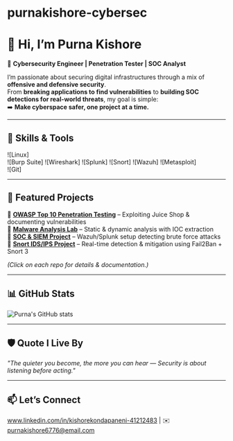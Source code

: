 # purnakishore-cybersec
# 👋 Hi, I’m Purna Kishore  

🔐 **Cybersecurity Engineer | Penetration Tester | SOC Analyst**  

I’m passionate about securing digital infrastructures through a mix of **offensive and defensive security**.  
From **breaking applications to find vulnerabilities** to **building SOC detections for real-world threats**, my goal is simple:  
➡️ **Make cyberspace safer, one project at a time.**  

---

## 🚀 Skills & Tools  
![Linux]  
![Burp Suite] 
![Wireshark] 
![Splunk] 
![Snort] 
![Wazuh] 
![Metasploit]  
![Git]  

---

## 📂 Featured Projects  

🔸 **[OWASP Top 10 Penetration Testing](#)** – Exploiting Juice Shop & documenting vulnerabilities  
🔸 **[Malware Analysis Lab](#)** – Static & dynamic analysis with IOC extraction  
🔸 **[SOC & SIEM Project](#)** – Wazuh/Splunk setup detecting brute force attacks  
🔸 **[Snort IDS/IPS Project](#)** – Real-time detection & mitigation using Fail2Ban + Snort 3   

*(Click on each repo for details & documentation.)*  

---

## 📊 GitHub Stats  
![Purna's GitHub stats](https://github-readme-stats.vercel.app/api?username=YOUR-USERNAME&show_icons=true&theme=dark)  
 
---

## 🛡️ Quote I Live By  
*"The quieter you become, the more you can hear — Security is about listening before acting."*  

---

## 📫 Let’s Connect  
www.linkedin.com/in/kishorekondapaneni-41212483 | ✉️ purnakishore6776@email.com  
